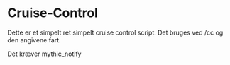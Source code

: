 # Cruise-Control
Dette er et simpelt ret simpelt cruise control script. Det bruges ved /cc og den angivene fart.

Det kræver mythic_notify
